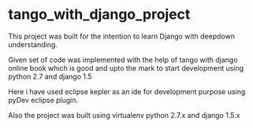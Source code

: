 tango_with_django_project
=========================

This project was built for the intention to learn Django with deepdown understanding.

Given set of code was implemented with the help of tango with django online book which is good and upto the mark to start
development using python 2.7 and django 1.5


Here i have used eclipse kepler as an ide for development purpose using pyDev eclipse plugin.

Also the project was built using virtualenv python 2.7.x and django 1.5.x
